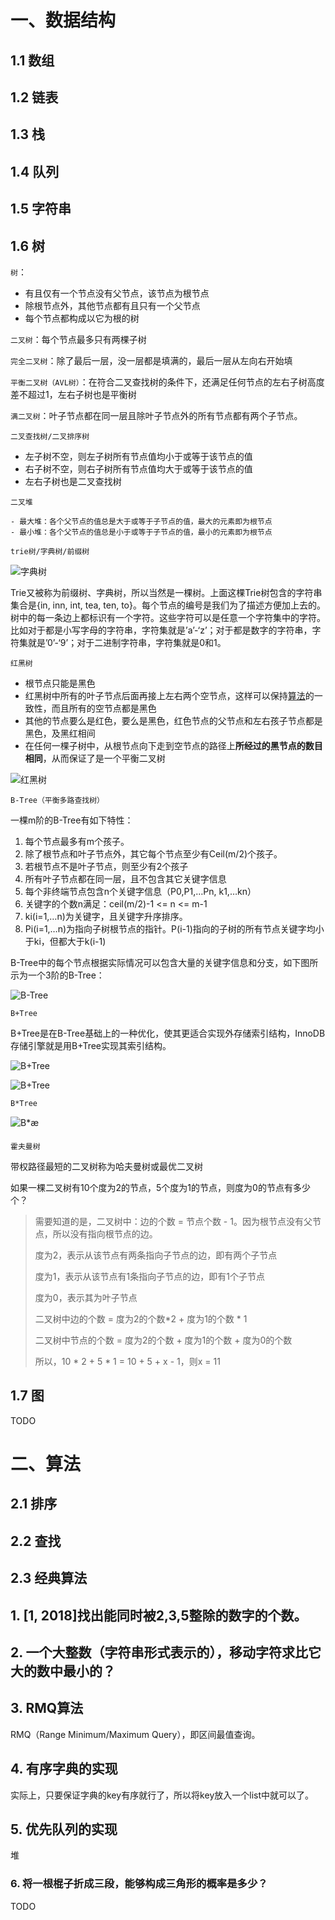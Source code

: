 # 一、数据结构

## 1.1 数组

## 1.2 链表

## 1.3 栈

## 1.4 队列

## 1.5 字符串

## 1.6 树

`树`：

- 有且仅有一个节点没有父节点，该节点为根节点
- 除根节点外，其他节点都有且只有一个父节点
- 每个节点都构成以它为根的树

`二叉树`：每个节点最多只有两棵子树

`完全二叉树`：除了最后一层，没一层都是填满的，最后一层从左向右开始填

`平衡二叉树（AVL树）`：在符合二叉查找树的条件下，还满足任何节点的左右子树高度差不超过1，左右子树也是平衡树

`满二叉树`：叶子节点都在同一层且除叶子节点外的所有节点都有两个子节点。

`二叉查找树/二叉排序树`

- 左子树不空，则左子树所有节点值均小于或等于该节点的值
- 右子树不空，则右子树所有节点值均大于或等于该节点的值
- 左右子树也是二叉查找树

`二叉堆`

	- 最大堆：各个父节点的值总是大于或等于子节点的值，最大的元素即为根节点
	- 最小堆：各个父节点的值总是小于或等于子节点的值，最小的元素即为根节点

`trie树/字典树/前缀树`

![字典树](01数据结构与算法.assets/20180823221048359)

Trie又被称为前缀树、字典树，所以当然是一棵树。上面这棵Trie树包含的字符串集合是{in, inn, int, tea, ten, to}。每个节点的编号是我们为了描述方便加上去的。树中的每一条边上都标识有一个字符。这些字符可以是任意一个字符集中的字符。比如对于都是小写字母的字符串，字符集就是’a’-‘z’；对于都是数字的字符串，字符集就是’0’-‘9’；对于二进制字符串，字符集就是0和1。


`红黑树`

- 根节点只能是黑色
- 红黑树中所有的叶子节点后面再接上左右两个空节点，这样可以保持[算法](http://lib.csdn.net/base/datastructure)的一致性，而且所有的空节点都是黑色
- 其他的节点要么是红色，要么是黑色，红色节点的父节点和左右孩子节点都是黑色，及黑红相间
- 在任何一棵子树中，从根节点向下走到空节点的路径上**所经过的黑节点的数目相同**，从而保证了是一个平衡二叉树

![红黑树](01数据结构与算法.assets/20190701211820780.png)

`B-Tree（平衡多路查找树）`

一棵m阶的B-Tree有如下特性： 

1. 每个节点最多有m个孩子。 
2. 除了根节点和叶子节点外，其它每个节点至少有Ceil(m/2)个孩子。 
3. 若根节点不是叶子节点，则至少有2个孩子 
4. 所有叶子节点都在同一层，且不包含其它关键字信息 
5. 每个非终端节点包含n个关键字信息（P0,P1,…Pn, k1,…kn） 
6. 关键字的个数n满足：ceil(m/2)-1 <= n <= m-1 
7. ki(i=1,…n)为关键字，且关键字升序排序。 
8. Pi(i=1,…n)为指向子树根节点的指针。P(i-1)指向的子树的所有节点关键字均小于ki，但都大于k(i-1)

B-Tree中的每个节点根据实际情况可以包含大量的关键字信息和分支，如下图所示为一个3阶的B-Tree： 

![B-Tree](01数据结构与算法.assets/20160202204827368)

`B+Tree`

B+Tree是在B-Tree基础上的一种优化，使其更适合实现外存储索引结构，InnoDB存储引擎就是用B+Tree实现其索引结构。

![B+Tree](01数据结构与算法.assets/20160202205105560)

![B+Tree](https:////upload-images.jianshu.io/upload_images/13381980-8b8d467d0043b237.png?imageMogr2/auto-orient/strip%7CimageView2/2/w/689/format/webp)

`B*Tree`

![B*æ ](01数据结构与算法.assets/20180121025357194)

`霍夫曼树`

带权路径最短的二叉树称为哈夫曼树或最优二叉树

如果一棵二叉树有10个度为2的节点，5个度为1的节点，则度为0的节点有多少个？

> 需要知道的是，二叉树中：边的个数 = 节点个数 - 1。因为根节点没有父节点，所以没有指向根节点的边。
>
> 度为2，表示从该节点有两条指向子节点的边，即有两个子节点
>
> 度为1，表示从该节点有1条指向子节点的边，即有1个子节点
>
> 度为0，表示其为叶子节点
>
> 二叉树中边的个数 = 度为2的个数*2 + 度为1的个数 * 1 
>
> 二叉树中节点的个数 = 度为2的个数 + 度为1的个数 + 度为0的个数
>
> 所以，10 * 2 + 5 * 1 = 10 + 5 + x - 1，则x = 11

## 1.7 图

TODO

# 二、算法

## 2.1 排序

## 2.2 查找

## 2.3 经典算法





## 1. [1, 2018]找出能同时被2,3,5整除的数字的个数。

## 2. 一个大整数（字符串形式表示的），移动字符求比它大的数中最小的？

## 3. RMQ算法

RMQ（Range Minimum/Maximum Query），即区间最值查询。

## 4. 有序字典的实现

实际上，只要保证字典的key有序就行了，所以将key放入一个list中就可以了。

## 5. 优先队列的实现

堆

### 6. 将一根棍子折成三段，能够构成三角形的概率是多少？

TODO